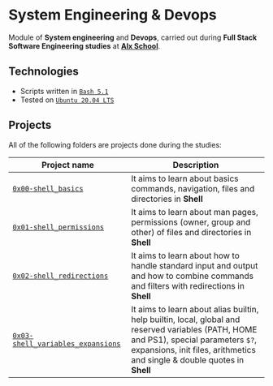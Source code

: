 # System Engineering & Devops

Module of **System engineering** and **Devops**, carried out during **Full Stack Software Engineering studies** at **[Alx School](https://www.alxafrica.com/)**.

## Technologies
* Scripts written in [`Bash 5.1`](https://www.gnu.org/software/bash/)
* Tested on [`Ubuntu 20.04 LTS`](https://ubuntu.com/download/desktop)

## Projects
All of the following folders are projects done during the studies:

| Project name | Description |
| ------------ | ----------- |
| [`0x00-shell_basics`](0x00-shell_basics) | It aims to learn about basics commands, navigation, files and directories in **Shell** |
| [`0x01-shell_permissions`](0x01-shell_permissions) | It aims to learn about man pages, permissions (owner, group and other) of files and directories in **Shell** |
| [`0x02-shell_redirections`](0x02-shell_redirections) | It aims to learn about how to handle standard input and output and how to combine commands and filters with redirections in **Shell** |
| [`0x03-shell_variables_expansions`](0x03-shell_variables_expansions) | It aims to learn about alias builtin, help builtin, local, global and reserved variables (PATH, HOME and PS1), special parameters `$?`, expansions, init files, arithmetics and single & double quotes in **Shell** |
